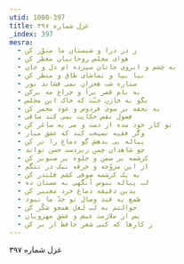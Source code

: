 ```yaml
---
utid: 1000-397
title: غزل شماره ۳۹۷
_index: 397
mesra:
  - ز در درا و شبستان ما منوّر کن
  - هوای مجلس روحانیان معطّر کن
  - به چشم و ابروی جانان سپرده ام دل و جان
  - بیا بیا و تماشای طاق و منظر کن
  - ستاره شب هجران نمی فشاند نور
  - به بام قصر برآ و چراغ مه برکن
  - بگو به خازن جنّت که خاک این مجلس
  - به تحفه بر سوی فردوس و عود مجمر کن
  - فضول نفس حکایت بسی کند ساقی
  - تو کار خود مده از دست و می به ساغر کن
  - وگر فقیه نصیحت کند که عشق مباز
  - پیاله یی بدهش گو دماغ را تر کن
  - چو شاهدان چمن زیردست حسن تواند
  - کرشمه بر سمن و جلوه بر صنوبر کن
  - از این مزوّجه و خرقه نیک در تنگم
  - به یک کرشمه صوفی کشم قلندر کن
  - لب پیاله ببوس آنگهی به مستان ده
  - بدین دقیقه دماغ خرد معنبر کن
  - طمع به قند وصال تو حدّ ما نبود
  - حوالتم به لب لعل همچو شکّر کن
  - پس از ملازمت عیش و عشق مهرویان
  - ز کارها که کنی شعر حافظ از بر کن
---
```

غزل شماره ۳۹۷
